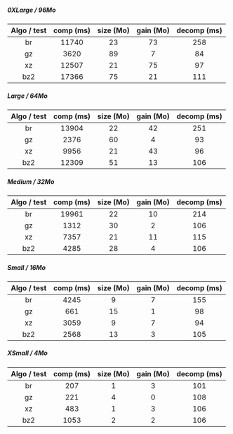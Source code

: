 ##### 0XLarge / 96Mo
| Algo / test | comp (ms) | size (Mo) | gain (Mo) | decomp (ms) ||:----------:|:---------:|:---------:|:---------:|:-----------:|
|	br		|	11740	|	23		|	73		|	258	|
|	gz		|	3620	|	89		|	7		|	84	|
|	xz		|	12507	|	21		|	75		|	97	|
|	bz2		|	17366	|	75		|	21		|	111	|
##### Large / 64Mo
| Algo / test | comp (ms) | size (Mo) | gain (Mo) | decomp (ms) ||:----------:|:---------:|:---------:|:---------:|:-----------:|
|	br		|	13904	|	22		|	42		|	251	|
|	gz		|	2376	|	60		|	4		|	93	|
|	xz		|	9956	|	21		|	43		|	96	|
|	bz2		|	12309	|	51		|	13		|	106	|
##### Medium / 32Mo
| Algo / test | comp (ms) | size (Mo) | gain (Mo) | decomp (ms) ||:----------:|:---------:|:---------:|:---------:|:-----------:|
|	br		|	19961	|	22		|	10		|	214	|
|	gz		|	1312	|	30		|	2		|	106	|
|	xz		|	7357	|	21		|	11		|	115	|
|	bz2		|	4285	|	28		|	4		|	106	|
##### Small / 16Mo
| Algo / test | comp (ms) | size (Mo) | gain (Mo) | decomp (ms) ||:----------:|:---------:|:---------:|:---------:|:-----------:|
|	br		|	4245	|	9		|	7		|	155	|
|	gz		|	661	|	15		|	1		|	98	|
|	xz		|	3059	|	9		|	7		|	94	|
|	bz2		|	2568	|	13		|	3		|	105	|
##### XSmall / 4Mo
| Algo / test | comp (ms) | size (Mo) | gain (Mo) | decomp (ms) ||:----------:|:---------:|:---------:|:---------:|:-----------:|
|	br		|	207	|	1		|	3		|	101	|
|	gz		|	221	|	4		|	0		|	108	|
|	xz		|	483	|	1		|	3		|	106	|
|	bz2		|	1053	|	2		|	2		|	106	|
